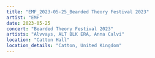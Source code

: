 ```yaml
---
title: "EMF_2023-05-25_Bearded Theory Festival 2023"
artist: "EMF"
date: 2023-05-25
concert: "Bearded Theory Festival 2023"
artists: "Alvvays, ALT BLK ERA, Anna Calvi"
location: "Catton Hall"
location_details: "Catton, United Kingdom"
---
```

